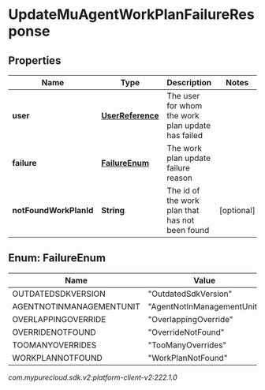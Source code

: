 # UpdateMuAgentWorkPlanFailureResponse


## Properties

| Name | Type | Description | Notes |
| ------------ | ------------- | ------------- | ------------- |
| **user** | [**UserReference**](UserReference) | The user for whom the work plan update has failed |  |
| **failure** | [**FailureEnum**](#Enum--FailureEnum) | The work plan update failure reason |  |
| **notFoundWorkPlanId** | **String** | The id of the work plan that has not been found |  [optional] |


## Enum: FailureEnum

| Name | Value |
| ---- | ----- |
| OUTDATEDSDKVERSION | &quot;OutdatedSdkVersion&quot; | 
| AGENTNOTINMANAGEMENTUNIT | &quot;AgentNotInManagementUnit&quot; | 
| OVERLAPPINGOVERRIDE | &quot;OverlappingOverride&quot; | 
| OVERRIDENOTFOUND | &quot;OverrideNotFound&quot; | 
| TOOMANYOVERRIDES | &quot;TooManyOverrides&quot; | 
| WORKPLANNOTFOUND | &quot;WorkPlanNotFound&quot; | 




_com.mypurecloud.sdk.v2:platform-client-v2:222.1.0_
